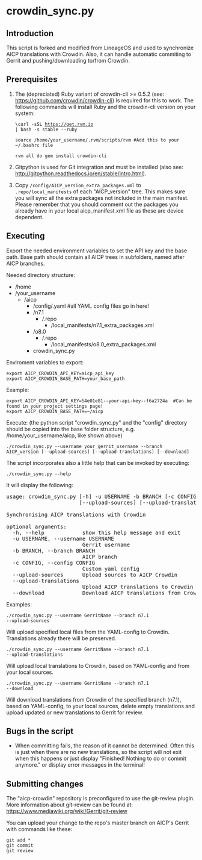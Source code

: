 crowdin_sync.py
==============

Introduction
------------
This script is forked and modified from LineageOS and used to synchronize AICP translations with Crowdin. Also, it can handle
automatic commiting to Gerrit and pushing/downloading to/from Crowdin.

Prerequisites
-------------
1. The (depreciated) Ruby variant of crowdin-cli >= 0.5.2 (see: https://github.com/crowdin/crowdin-cli) is required for this to work.
   The following commands will install Ruby and the crowdin-cli version on your system:

    <code>\curl -sSL https://get.rvm.io | bash -s stable --ruby</code>

    <code>source /home/your_username/.rvm/scripts/rvm  #Add this to your ~/.bashrc file</code>

    <code>rvm all do gem install crowdin-cli</code>

2. Gitpython is used for Git integration and must be installed (also see: http://gitpython.readthedocs.io/en/stable/intro.html).

3. Copy <code>/config/AICP_version_extra_packages.xml</code> to <code>.repo/local_manifests</code> of each "AICP_version" tree.
   This makes sure you will sync all the extra packages not included in the main manifest.
   Please remember that you should comment out the packages you already have in your local aicp_manifest.xml file
   as these are device dependent.

Executing
---------
Export the needed environment variables to set the API key and the base path.
Base path should contain all AICP trees in subfolders, named after AICP branches.

Needed directory structure:

* /home
 * /your_username
   * /aicp
     * /config/.yaml  #all YAML config files go in here!
     * /n7.1
       * /.repo
         * /local_manifests/n7.1_extra_packages.xml
     * /o8.0
       * /.repo
         * /local_manifests/o8.0_extra_packages.xml
     * crowdin_sync.py

Enviroment variables to export:

    export AICP_CROWDIN_API_KEY=aicp_api_key
    export AICP_CROWDIN_BASE_PATH=your_base_path

Example:

    export AICP_CROWDIN_API_KEY=54e01e81--your-api-key--f6a2724a  #Can be found in your project settings page!
    export AICP_CROWDIN_BASE_PATH=~/aicp

Execute:
(the python script "crowdin_sync.py" and the "config" directory should be copied into the base folder structure, e.g. /home/your_username/aicp, like shown above)

<code>./crowdin_sync.py --username your_gerrit_username --branch AICP_version [--upload-sources] [--upload-translations] [--download] </code>

The script incorporates also a little help that can be invoked by executing:

<code>./crowdin_sync.py --help</code>

It will display the following:

<pre>usage: crowdin_sync.py [-h] -u USERNAME -b BRANCH [-c CONFIG]
                       [--upload-sources] [--upload-translations] [--download]

Synchronising AICP translations with Crowdin

optional arguments:
  -h, --help            show this help message and exit
  -u USERNAME, --username USERNAME
                        Gerrit username
  -b BRANCH, --branch BRANCH
                        AICP branch
  -c CONFIG, --config CONFIG
                        Custom yaml config
  --upload-sources      Upload sources to AICP Crowdin
  --upload-translations
                        Upload AICP translations to Crowdin
  --download            Download AICP translations from Crowdin</pre>

Examples:

<code>./crowdin_sync.py --username GerritName --branch n7.1 --upload-sources</code>

Will upload specified local files from the YAML-config to Crowdin. Translations already there will be preserved.

<code>./crowdin_sync.py --username GerritName --branch n7.1 --upload-translations</code>

Will upload local translations to Crowdin, based on YAML-config and from your local sources.

<code>./crowdin_sync.py --username GerritName --branch n7.1 --download</code>

Will download translations from Crowdin of the specified branch (n7.1), based on YAML-config, to your local sources, delete empty translations and
upload updated or new translations to Gerrit for review.


Bugs in the script
------------------
 - When committing fails, the reason of it cannot be determined. Often this is just when there
   are no new translations, so the script will not exit when this happens or just display
   "Finished! Nothing to do or commit anymore." or display error messages in the terminal!

Submitting changes
------------------
The "aicp-crowdin" repository is preconfigured to use the git-review plugin.
More information about git-review can be found at:
https://www.mediawiki.org/wiki/Gerrit/git-review

You can upload your change to the repo's master branch on AICP's Gerrit with commands like these:

    git add *
    git commit
    git review
